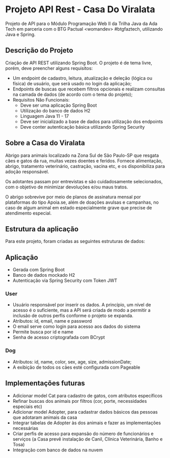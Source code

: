 # Projeto API Rest - Casa Do Viralata

Projeto de API para o Módulo Programação Web II da Trilha Java da Ada Tech em parceria com o BTG Pactual &lt;womandev> #btgfaztech, utilizando Java e Spring.

## Descrição do Projeto

Criação de API REST utilizando Spring Boot. 
O projeto é de tema livre, porém, deve preencher alguns requisitos:

- Um endpoint de cadastro, leitura, atualização e deleção (lógica ou física) de usuário, que será usado no login da aplicação;
- Endpoints de buscas que recebem filtros opcionais e realizam consultas na camada de dados (de acordo com o tema do projeto);
- Requisitos Não Funcionais:
    - Deve ser uma aplicação Spring Boot
    - Utilização do banco de dados H2
    - Linguagem Java 11 - 17
    - Deve ser inicializado a base de dados para utilização dos endpoints
    - Deve conter autenticação básica utilizando Spring Security

 ## Sobre a Casa do Viralata

Abrigo para animais localizado na Zona Sul de São Paulo-SP que resgata cães e gatos da rua, muitas vezes doentes e feridos. Fornece alimentação, abrigo, tratamento veterinário, castração, vacina etc, e os disponibiliza para adoção responsável.

Os adotantes passam por entrevistas e são cuidadosamente selecionados, com o objetivo de minimizar devoluções e/ou maus tratos.

O abrigo sobrevive por meio de planos de assinatura mensal por plataformas do tipo Apoia.se, além de doações avulsas e campanhas, no caso de algum animal em estado especialmente grave que precise de atendimento especial.

## Estrutura da aplicação

Para este projeto, foram criadas as seguintes estruturas de dados:

## Aplicação
- Gerada com Spring Boot
- Banco de dados mockado H2
- Autenticação via Spring Security com Token JWT

### User
- Usuário responsável por inserir os dados. A princípio, um nível de acesso é o suficiente, mas a API será criada de modo a permitir a inclusão de outros perfis conforme o projeto se expanda.
- Atributos: id, email, name e password
- O email serve como login para acesso aos dados do sistema
- Permite busca por id e name
- Senha de acesso criptografada com BCrypt

### Dog
- Atributos: id, name, color, sex, age, size, admissionDate;
- A exibição de todos os cães esté configurada com Pageable

## Implementações futuras
- Adicionar model Cat para cadastro de gatos, com atributos específicos
- Refinar buscas dos animais por filtros (cor, porte, necessidades especiais etc)
- Adicionar model Adopter, para cadastrar dados básicos das pessoas que adotaram animais da casa
- Integrar tabelas de Adopter às dos animais e fazer as implementações necessárias
- Criar perfis de acesso para expansão do número de funcionários e serviços (a Casa prevê instalação de Canil, Clínica Veterinária, Banho e Tosa)
- Integração com banco de dados na nuvem


